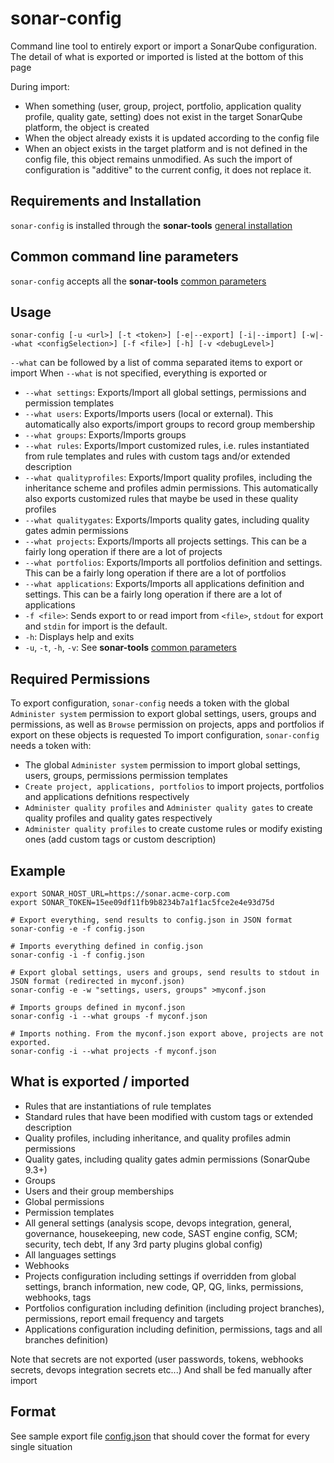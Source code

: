 # sonar-config

Command line tool to entirely export or import a SonarQube configuration.
The detail of what is exported or imported is listed at the bottom of this page

During import:
- When something (user, group, project, portfolio, application quality profile, quality gate, setting) does not exist in the target SonarQube platform, the object is created
- When the object already exists it is updated according to the config file
- When an object exists in the target platform and is not defined in the config file, this object remains unmodified. As such the import of configuration is "additive" to the current config, it does not replace it.

## Requirements and Installation

`sonar-config` is installed through the **sonar-tools** [general installation](../README.md#install)

## Common command line parameters

`sonar-config` accepts all the **sonar-tools** [common parameters](../README.md#common-params)

## Usage

`sonar-config [-u <url>] [-t <token>] [-e|--export] [-i|--import] [-w|--what <configSelection>] [-f <file>] [-h] [-v <debugLevel>]`

`--what` can be followed by a list of comma separated items to export or import
When `--what` is not specified, everything is exported or 

- `--what settings`: Exports/Import all global settings, permissions and permission templates
- `--what users`: Exports/Imports users (local or external). This automatically also exports/import groups to record group membership
- `--what groups`: Exports/Imports groups
- `--what rules`: Exports/Import customized rules, i.e. rules instantiated from rule templates and rules with custom tags and/or extended description
- `--what qualityprofiles`: Exports/Import quality profiles, including the inheritance scheme and profiles admin permissions. This automatically also exports customized rules that maybe be used in these quality profiles
- `--what qualitygates`: Exports/Imports quality gates, including quality gates admin permissions
- `--what projects`: Exports/Imports all projects settings. This can be a fairly long operation if there are a lot of projects
- `--what portfolios`: Exports/Imports all portfolios definition and settings. This can be a fairly long operation if there are a lot of portfolios
- `--what applications`: Exports/Imports all applications definition and settings. This can be a fairly long operation if there are a lot of applications
- `-f <file>`: Sends export to or read import from `<file>`, `stdout` for export and `stdin` for import is the default.
- `-h`: Displays help and exits
- `-u`, `-t`, `-h`, `-v`: See **sonar-tools** [common parameters](README.md#common-params)

## Required Permissions

To export configuration, `sonar-config` needs a token with the global `Administer system` permission to export global settings, users, groups and permissions, as well as `Browse` permission on projects, apps and portfolios if export on these objects is requested
To import configuration, `sonar-config` needs a token with:
- The global `Administer system` permission to import global settings, users, groups, permissions permission templates
- `Create project, applications, portfolios` to import projects, portfolios and applications defnitions respectively
- `Administer quality profiles` and `Administer quality gates` to create quality profiles and quality gates respectively
- `Administer quality profiles` to create custome rules or modify existing ones (add custom tags or custom description)

## Example
```
export SONAR_HOST_URL=https://sonar.acme-corp.com
export SONAR_TOKEN=15ee09df11fb9b8234b7a1f1ac5fce2e4e93d75d

# Export everything, send results to config.json in JSON format
sonar-config -e -f config.json

# Imports everything defined in config.json
sonar-config -i -f config.json

# Export global settings, users and groups, send results to stdout in JSON format (redirected in myconf.json)
sonar-config -e -w "settings, users, groups" >myconf.json

# Imports groups defined in myconf.json
sonar-config -i --what groups -f myconf.json 

# Imports nothing. From the myconf.json export above, projects are not exported.
sonar-config -i --what projects -f myconf.json 

```

## What is exported / imported

- Rules that are instantiations of rule templates
- Standard rules that have been modified with custom tags or extended description
- Quality profiles, including inheritance, and quality profiles admin permissions
- Quality gates, including quality gates admin permissions (SonarQube 9.3+)
- Groups
- Users and their group memberships
- Global permissions
- Permission templates
- All general settings (analysis scope, devops integration, general, governance, housekeeping, new code, SAST engine config, SCM; security, tech debt, If any 3rd party plugins global config)
- All languages settings
- Webhooks
- Projects configuration including settings if overridden from global settings, branch information, new code, QP, QG, links, permissions, webhooks, tags
- Portfolios configuration including definition (including project branches), permissions, report email frequency and targets
- Applications configuration including definition, permissions, tags and all branches definition)

Note that secrets are not exported (user passwords, tokens, webhooks secrets, devops integration secrets etc...)
And shall be fed manually after import

## Format

See sample export file [config.json](../test/config.json) that should cover the format for every single situation

